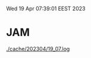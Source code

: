 Wed 19 Apr 07:39:01 EEST 2023
# JAM
<a href='./cache/202304/19_07.log'>./cache/202304/19_07.log</a>
